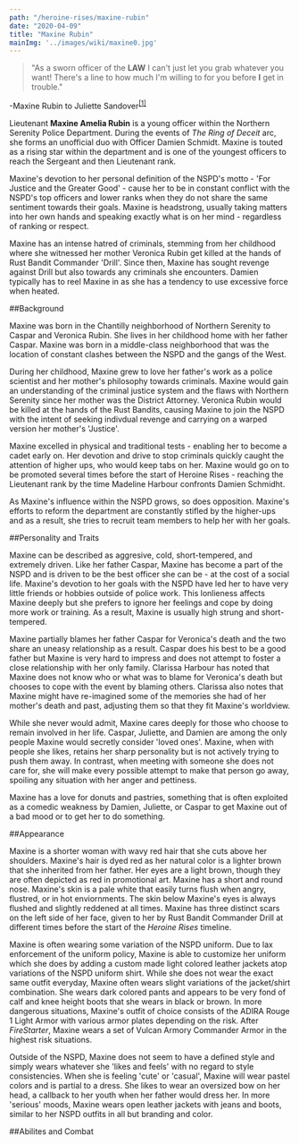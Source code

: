 ```yaml
---
path: "/heroine-rises/maxine-rubin"
date: "2020-04-09"
title: "Maxine Rubin"
mainImg: '../images/wiki/maxine0.jpg'
---
```

<div class="char-quote">
<blockquote>
 "As a sworn officer of the <b>LAW</b> I can't just let you grab whatever you want! There's a line to how much I'm willing to for you before <b>I</b> get in trouble."
</blockquote>
<p>-Maxine Rubin to Juliette Sandover<sup><a href="https://www.ezequielespinoza.com/heroine-rises/6/12">[1]</a></sup></p>
</div>

Lieutenant **Maxine Amelia Rubin** is a young officer within the Northern Serenity Police Department. During the events of *The Ring of Deceit* arc, she forms an unofficial duo with Officer Damien Schmidt. Maxine is touted as a rising star within the department and is one of the youngest officers to reach the Sergeant and then Lieutenant rank. 

Maxine's devotion to her personal definition of the NSPD's motto - 'For Justice and the Greater Good' - cause her to be in constant conflict with the NSPD's top officers and lower ranks when they do not share the same sentiment towards their goals. Maxine is headstrong, usually taking matters into her own hands and speaking exactly what is on her mind - regardless of ranking or respect.

Maxine has an intense hatred of criminals, stemming from her childhood where she witnessed her mother Veronica Rubin get killed at the hands of Rust Bandit Commander 'Drill'. Since then, Maxine has sought revenge against Drill but also towards any criminals she encounters. Damien typically has to reel Maxine in as she has a tendency to use excessive force when heated.

##Background

Maxine was born in the Chantilly neighborhood of Northern Serenity to Caspar and Veronica Rubin. She lives in her childhood home with her father Caspar. Maxine was born in a middle-class neighborhood that was the location of constant clashes between the NSPD and the gangs of the West.

During her childhood, Maxine grew to love her father's work as a police scientist and her mother's philosophy towards criminals. Maxine would gain an understanding of the criminal justice system and the flaws with Northern Serenity since her mother was the District Attorney. Veronica Rubin would be killed at the hands of the Rust Bandits, causing Maxine to join the NSPD with the intent of seeking indivdual revenge and carrying on a warped version her mother's 'Justice'.

Maxine excelled in physical and traditional tests - enabling her to become a cadet early on. Her devotion and drive to stop criminals quickly caught the attention of higher ups, who would keep tabs on her. Maxine would go on to be promoted several times before the start of Heroine Rises - reaching the Lieutenant rank by the time Madeline Harbour confronts Damien Schmidht.

As Maxine's influence within the NSPD grows, so does opposition. Maxine's efforts to reform the department are constantly stifled by the higher-ups and as a result, she tries to recruit team members to help her with her goals.

##Personality and Traits

Maxine can be described as aggresive, cold, short-tempered, and extremely driven. Like her father Caspar, Maxine has become a part of the NSPD and is driven to be the best officer she can be - at the cost of a social life. Maxine's devotion to her goals with the NSPD have led her to have very little friends or hobbies outside of police work. This lonlieness affects Maxine deeply but she prefers to ignore her feelings and cope by doing more work or training. As a result, Maxine is usually high strung and short-tempered.

Maxine partially blames her father Caspar for Veronica's death and the two share an uneasy relationship as a result. Caspar does his best to be a good father but Maxine is very hard to impress and does not attempt to foster a close relationship with her only family. Clarissa Harbour has noted that Maxine does not know who or what was to blame for Veronica's death but chooses to cope with the event by blaming others. Clarissa also notes that Maxine might have re-imagined some of the memories she had of her mother's death and past, adjusting them so that they fit Maxine's worldview. 

While she never would admit, Maxine cares deeply for those who choose to remain involved in her life. Caspar, Juliette, and Damien are among the only people Maxine would secretly consider 'loved ones'. Maxine, when with people she likes, retains her sharp personality but is not actively trying to push them away. In contrast, when meeting with someone she does not care for, she will make every possible attempt to make that person go away, spoiling any situation with her anger and pettiness.

Maxine has a love for donuts and pastries, something that is often exploited as a comedic weakness by Damien, Juliette, or Caspar to get Maxine out of a bad mood or to get her to do something.

##Appearance

Maxine is a shorter woman with wavy red hair that she cuts above her shoulders. Maxine's hair is dyed red as her natural color is a lighter brown that she inherited from her father. Her eyes are a light brown, though they are often depicted as red in promotional art. Maxine has a short and round nose. Maxine's skin is a pale white that easily turns flush when angry, flustred, or in hot enviornments. The skin below Maxine's eyes is always flushed and slightly reddened at all times. Maxine has three distinct scars on the left side of her face, given to her by Rust Bandit Commander Drill at different times before the start of the *Heroine Rises* timeline.

Maxine is often wearing some variation of the NSPD uniform. Due to lax enforcement of the uniform policy, Maxine is able to customize her uniform which she does by adding a custom made light colored leather jackets atop variations of the NSPD uniform shirt. While she does not wear the exact same outfit everyday, Maxine often wears slight variations of the jacket/shirt combination. She wears dark colored pants and appears to be very fond of calf and knee height boots that she wears in black or brown. In more dangerous situations, Maxine's outfit of choice consists of the ADIRA Rouge 1 Light Armor with various armor plates depending on the risk. After *FireStarter*, Maxine wears a set of Vulcan Armory Commander Armor in the highest risk situations.

Outside of the NSPD, Maxine does not seem to have a defined style and simply wears whatever she 'likes and feels' with no regard to style consistencies. When she is feeling 'cute' or 'casual', Maxine will wear pastel colors and is partial to a dress. She likes to wear an oversized bow on her head, a callback to her youth when her father would dress her. In more 'serious' moods, Maxine wears open leather jackets with jeans and boots, similar to her NSPD outfits in all but branding and color.

##Abilites and Combat


